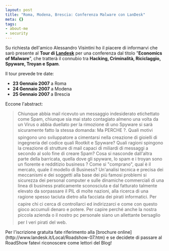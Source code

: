 ```yaml
--- 
layout: post
title: "Roma, Modena, Brescia: Conferenza Malware con LanDesk"
meta: {}
tags: 
- about-me
- security
---
```

Su richiesta dell'amico Alessandro Visintini ho il piacere di informarvi che sarò presente al **Tour di [Landesk](http://www.landesk.it)** per una conferenza dal titolo "**Economics of Malware**", che tratterà il connubio tra **Hacking, Criminalità, Riciclaggio, Spyware, Troyan e Spam**.  
  
Il tour prevede tre date:
 * **23 Gennaio 2007** a Roma  
 * **24 Gennaio 2007** a Modena  
 * **25 Gennaio 2007** a Brescia  
  
Eccone l'abstract:  
  
<blockquote>
Chiunque abbia mail ricevuto un messaggio indesiderato etichettato come Spam,  chiunque sia mai stato contagiato almeno una volta da un Virus o abbia duellato per la  rimozione di uno Spyware si sarà sicuramente fatto la stessa domanda: Ma PERCHE ?.  
Quali motivi spingono uno sviluppatore a cimentarsi nella creazione di gioielli di ingegneria del codice quali Rootkit e Spyware? Quali ragioni spingono la creazione di strutture di mail capaci di miliardi di messaggi a secondo al solo fine di creare Spam?  
Cosa si nasconde dall'altra parte della barricata, quella dove gli spyware, lo spam e i troyan sono un fiorente e redditizio business ? Come si "comprano", qual è il mercato, quale il modello di Business?  
Un'analisi tecnica e precisa dei  meccanismi  e dei  soggetti alla base dei più famosi  problemi si sicurezza dei personal computer e sulle dinamiche commerciali di una linea di business praticamente sconosciuta e dal fatturato talmente elevato da sorpassare il PIL di molte nazioni, alla ricerca di una ragione spesso taciuta dietro alla facciata dei pirati informatici.  
Per capire chi ci cerca di controllarci ed indirizzarci e come con questo gioco accumuli denaro e potere. Per capire perché anche la nostra piccola azienda o il nostro pc personale siano un allettante bersaglio per I veri pirati del web.  
</blockquote>
Per l'iscrizione gratuita fate riferimento alla [brochure online](http://www.landesk.it/Local/Roadshow-07.htm) e se decidete di passare al RoadShow fatevi riconoscere come lettori del Blog! 

